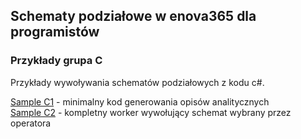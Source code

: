 ## Schematy podziałowe w enova365 dla programistów
### Przykłady grupa C

Przykłady wywoływania schematów podziałowych z kodu c#.

[Sample C1](Sample%20C1) - minimalny kod generowania opisów analitycznych  
[Sample C2](Sample%20C2) - kompletny worker wywołujący schemat wybrany przez operatora
